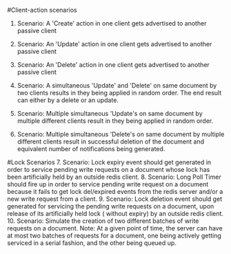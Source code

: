 #Client-action scenarios
1. Scenario: A 'Create' action in one client gets advertised to another passive client
2. Scenario: An 'Update' action in one client gets advertised to another passive client
3. Scenario: An 'Delete' action in one client gets advertised to another passive client

4. Scenario: A simultaneous 'Update' and 'Delete' on same document by two clients results in they being applied in random order. The end result can either by a delete or an update.
5. Scenario: Multiple simultaneous 'Update's on same document by multiple different clients result in they being applied in random order.
6. Scenario: Multiple simultaneous 'Delete's on same document by multiple different clients result in successful deletion of the document and equivalent number of notifications being generated.

#Lock Scenarios
7. Scenario: Lock expiry event should get generated in order to service pending write requests on a document whose lock has been artificially held by an outside redis client.
8. Scenario: Long Poll Timer should fire up in order to service pending write request on a document because it fails to get lock del/expired events from the redis server and/or a new write request
from a client.
9. Scenario: Lock deletion event should get generated for servicing the pending write requests on a document, upon release of its artificially held lock ( without expiry) by an outside redis client.
10. Scenario: Simulate the creation of two different batches of write requests on a document. Note: At a given point of time, the server can have at most two batches of requests for a document, one being
actively getting serviced in a serial fashion, and the other being queued up.

